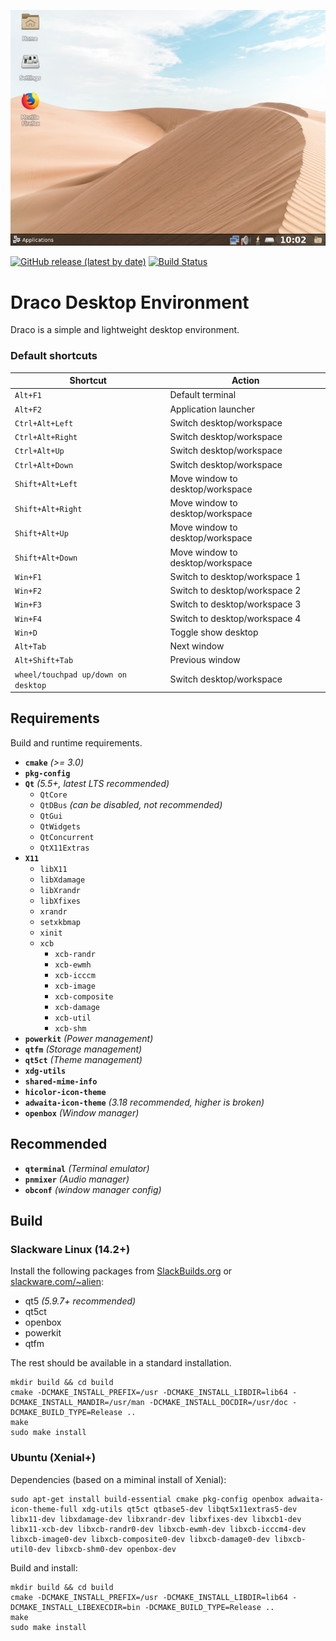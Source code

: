 ![screenshot](images/screenshot-01.jpg)

[![GitHub release (latest by date)](https://img.shields.io/github/v/release/rodlie/draco)](https://github.com/rodlie/draco/releases/latest)
[![Build Status](https://travis-ci.com/rodlie/draco.svg?branch=master)](https://travis-ci.com/rodlie/draco)

# Draco Desktop Environment

Draco is a simple and lightweight desktop environment.

### Default shortcuts

| Shortcut | Action |
| -------- | ------ |
| ``Alt+F1`` | Default terminal |
| ``Alt+F2`` | Application launcher |
| ``Ctrl+Alt+Left`` | Switch desktop/workspace |
| ``Ctrl+Alt+Right`` | Switch desktop/workspace |
| ``Ctrl+Alt+Up`` | Switch desktop/workspace |
| ``Ctrl+Alt+Down`` | Switch desktop/workspace |
| ``Shift+Alt+Left`` | Move window to desktop/workspace |
| ``Shift+Alt+Right`` | Move window to desktop/workspace |
| ``Shift+Alt+Up`` | Move window to desktop/workspace |
| ``Shift+Alt+Down`` | Move window to desktop/workspace |
| ``Win+F1`` | Switch to desktop/workspace 1 |
| ``Win+F2`` | Switch to desktop/workspace 2 |
| ``Win+F3`` | Switch to desktop/workspace 3 |
| ``Win+F4`` | Switch to desktop/workspace 4 |
| ``Win+D`` | Toggle show desktop |
| ``Alt+Tab`` | Next window |
| ``Alt+Shift+Tab`` | Previous window |
| ``wheel/touchpad up/down on desktop`` | Switch desktop/workspace |

## Requirements

Build and runtime requirements.
  * **``cmake``** *(>= 3.0)*
  * **``pkg-config``**
  * **``Qt``** *(5.5+, latest LTS recommended)*
    * ``QtCore``
    * ``QtDBus`` *(can be disabled, not recommended)*
    * ``QtGui``
    * ``QtWidgets``
    * ``QtConcurrent``
    * ``QtX11Extras``
  * **``X11``**
    * ``libX11``
    * ``libXdamage``
    * ``libXrandr``
    * ``libXfixes``
    * ``xrandr``
    * ``setxkbmap``
    * ``xinit``
    * ``xcb``
      * ``xcb-randr``
      * ``xcb-ewmh``
      * ``xcb-icccm``
      * ``xcb-image``
      * ``xcb-composite``
      * ``xcb-damage``
      * ``xcb-util``
      * ``xcb-shm``
  * **``powerkit``** *(Power management)*
  * **``qtfm``** *(Storage management)*
  * **``qt5ct``** *(Theme management)*
  * **``xdg-utils``**
  * **``shared-mime-info``**
  * **``hicolor-icon-theme``**
  * **``adwaita-icon-theme``** *(3.18 recommended, higher is broken)*
  * **``openbox``** *(Window manager)*

## Recommended

  * **``qterminal``** *(Terminal emulator)*
  * **``pnmixer``** *(Audio manager)*
  * **``obconf``** *(window manager config)*

## Build

### Slackware Linux (14.2+)

Install the following packages from [SlackBuilds.org](http://slackbuilds.org) or [slackware.com/~alien](http://www.slackware.com/~alien/slackbuilds/):
 * qt5 *(5.9.7+ recommended)*
 * qt5ct
 * openbox
 * powerkit
 * qtfm

 The rest should be available in a standard installation.

```
mkdir build && cd build
cmake -DCMAKE_INSTALL_PREFIX=/usr -DCMAKE_INSTALL_LIBDIR=lib64 -DCMAKE_INSTALL_MANDIR=/usr/man -DCMAKE_INSTALL_DOCDIR=/usr/doc -DCMAKE_BUILD_TYPE=Release ..
make
sudo make install
```

### Ubuntu (Xenial+)

Dependencies (based on a miminal install of Xenial):

```
sudo apt-get install build-essential cmake pkg-config openbox adwaita-icon-theme-full xdg-utils qt5ct qtbase5-dev libqt5x11extras5-dev libx11-dev libxdamage-dev libxrandr-dev libxfixes-dev libxcb1-dev libx11-xcb-dev libxcb-randr0-dev libxcb-ewmh-dev libxcb-icccm4-dev libxcb-image0-dev libxcb-composite0-dev libxcb-damage0-dev libxcb-util0-dev libxcb-shm0-dev openbox-dev
```

Build and install:

```
mkdir build && cd build
cmake -DCMAKE_INSTALL_PREFIX=/usr -DCMAKE_INSTALL_LIBDIR=lib64 -DCMAKE_INSTALL_LIBEXECDIR=bin -DCMAKE_BUILD_TYPE=Release ..
make
sudo make install
```
